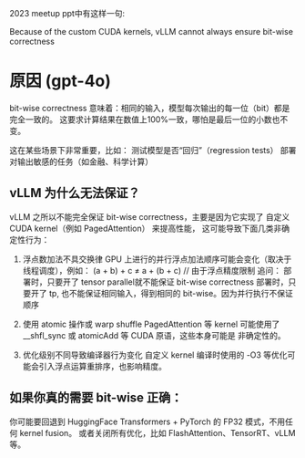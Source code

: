 2023 meetup ppt中有这样一句:

Because of the custom CUDA kernels, vLLM cannot always ensure bit-wise correctness

# 原因 (gpt-4o)
bit-wise correctness 意味着：相同的输入，模型每次输出的每一位（bit）都是完全一致的。
这要求计算结果在数值上100%一致，哪怕是最后一位的小数也不变。

这在某些场景下非常重要，比如：
测试模型是否“回归”（regression tests）
部署对输出敏感的任务（如金融、科学计算）

## vLLM 为什么无法保证？
vLLM 之所以不能完全保证 bit-wise correctness，主要是因为它实现了 自定义 CUDA kernel（例如 PagedAttention） 来提高性能，
这可能导致下面几类非确定性行为：

1. 浮点数加法不具交换律
GPU 上进行的并行浮点加法顺序可能会变化（取决于线程调度），例如：
(a + b) + c ≠ a + (b + c) // 由于浮点精度限制
追问： 
部署时，只要开了 tensor parallel就不能保证 bit-wise correctness
部署时，只要开了 tp, 也不能保证相同输入，得到相同的 bit-wise。因为并行执行不保证顺序

2. 使用 atomic 操作或 warp shuffle
PagedAttention 等 kernel 可能使用了 __shfl_sync 或 atomicAdd 等 CUDA 原语，这些本身可能是 非确定性的。

3. 优化级别不同导致编译器行为变化
自定义 kernel 编译时使用的 -O3 等优化可能会引入浮点运算重排序，也影响精度。

## 如果你真的需要 bit-wise 正确：
你可能要回退到 HuggingFace Transformers + PyTorch 的 FP32 模式，不用任何 kernel fusion。
或者关闭所有优化，比如 FlashAttention、TensorRT、vLLM 等。
